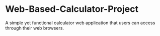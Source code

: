 # Web-Based-Calculator-Project

A simple yet functional calculator web application that users can access through
their web browsers.
